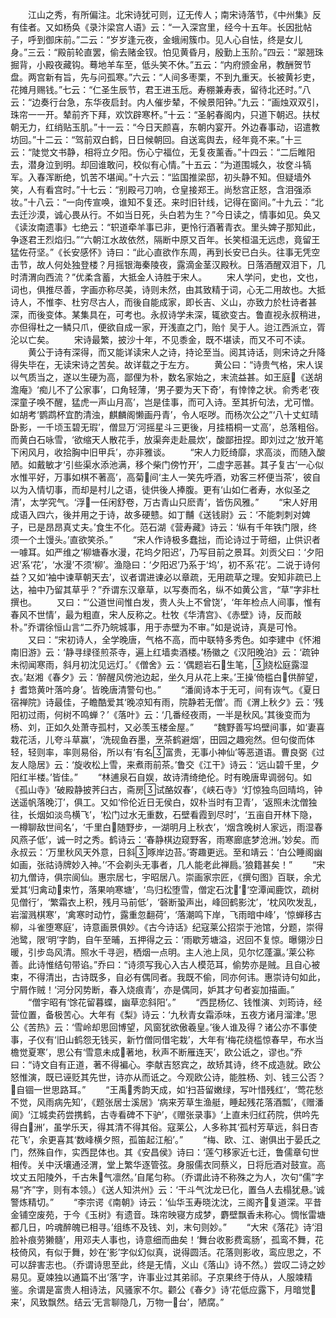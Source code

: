 <!-- { "loadSidebar": true } -->
　　江山之秀，有所偏注。北宋诗犹可则，辽无传人；南宋诗落节，《中州集》反有佳者。又如杨奂《录汴梁宫人语》云：“一入深宫里，经今十五年。长因批帖子，呼到御床前。”二云：“岁岁逢元夜，金蛾闹簇巾。见人心自怯，终是女儿身。”三云：“殿前轮直罢，偷去赌金钗。怕见黄昏月，殷勤上玉阶。”四云：“翠翘珠掘背，小殿夜藏钩。蓦地羊车至，低头笑不休。”五云：“内府颁金帛，教酬贺节盘。两宫新有旨，先与问孤寒。”六云：“人间多枣栗，不到九重天。长被黄衫吏，花摊月赐钱。”七云：“仁圣生辰节，君王进玉卮。寿棚兼寿表，留待北还时。”八云：“边奏行台急，东华夜启封。内人催步辇，不候景阳钟。”九云：“画烛双双引，珠帘一一开。辇前齐下拜，欢饮辟寒杯。”十云：“圣躬春阁内，只道下朝迟。扶杖朝无力，红绡贴玉肌。”十一云：“今日天颜喜，东朝内宴开。外边春事动，诏遣教坊回。”十二云：“驾前双白鹤，日日候朝回。自送鸾舆去，经年竟不来。”十三云：“陡觉文书静，相将立夕阳。伤心宁福位，无复夜薰香。”十四云：“二后睢阳去，潜身泣到明。却回谁敢问，校似有心情。”十五云：“为道围城久，妆奁斗犒军。入春浑断绝，饥苦不堪闻。”十六云：“监国推梁邸，初头静不知。但疑墙外笑，人有看宫时。”十七云：“别殿弓刀响，仓皇接郑王。尚愁宫正怒，含泪强添妆。”十八云：“一向传宣唤，谁知不复还。来时旧针线，记得在窗间。”十九云：“北去迁沙漠，诚心畏从行。不如当日死，头白若为生？”今日读之，情事如见。奂又《读汝南遗事》七绝云：“轵道牵羊事已非，更怜行酒著青衣。里头婢子那知此，争逐君王烈焰归。”“六朝江水故依然，隔断中原又百年。长笑桓温无远虑，竟留王猛佐苻坚。”《长安感怀》诗曰：“此心直欲作东周，再到长安已白头。往事无凭空击节，故人何处独登楼？月摇银海秦陵夜，露滴金茎汉殿秋。日落酒醒双泪下，几时清渭向西流？”优柔含蓄，大抵金人诗胜于宋人。
　　宋人学问，史也，文也，词也，俱推尽善，字画亦称尽美，诗则未然，由其致精于词，心无二用故也。大抵诗人，不惟李、杜穷尽古人，而後自能成家，即长吉、义山，亦致力於杜诗者甚深，而後变体。某集具在，可考也。永叔诗学未深，辄欲变古。鲁直视永叔稍进，亦但得杜之一鳞只爪，便欲自成一家，开浅直之门，贻忄吴于人。迨江西派立，胥沦以亡矣。
　　宋诗最繁，披沙十年，不见黍金，既不堪读，而又不可不读。
　　黄公于诗有深得，而又能详读宋人之诗，持论至当。阅其诗话，则宋诗之升降得失毕在，无读宋诗之苦矣。故详载之于左方。
　　黄公曰：“诗贵气格，宋人误以气质当之，遂以生硬为高，鄙俚为朴，数名家始之，末流益甚。如王庭《送胡澹庵》‘痴儿不了公家事’，口角轻薄，‘男子要为天下奇’，有悻悻之状。俞秀老‘夜深童子唤不醒，猛虎一声山月高’，岂是佳事，而可入诗。至其折句法，尤可憎。如胡考‘鹦鹉杯宜酌清浊，麒麟阁懒画丹青’，令人呕哕。而杨次公之”‘八十丈虹晴卧影，一千顷玉碧无瑕’，僧显万‘河摇星斗三更後，月挂梧桐一丈高’，总落粗俗。而黄白石咏雪，‘欲缩天人散花手，放渠奔走赴晨炊’，酸鄙扭捏。即刘过之‘放开笔下闲风月，收拾胸中旧甲兵’，亦非雅谈。
　　“宋人力贬绮靡，求高淡，而随入酸陋。如戴敏才‘引些渠水添池满，移个柴门傍竹开’，二虚字恶甚。其子复古‘一心似水惟平好，万事如棋不著高’，高菊间‘主人一笑先呼酒，劝客三杯便当茶’，彼自以为入情切事，而却是村儿之语，徒供後人捧腹。更有‘山如仁者寿，水似圣之清’，太学究气。‘浮一任闲舒卷，万古青山只麽青’，皆伤风雅。”
　　“宋人好用成语入四六，後并用之于诗，故多硬戆。如丁黼《送钱尉》云：‘不能刺刺对婢子，已是昂昂真丈夫。’食生不化。范石湖《营寿藏》诗云：‘纵有千年铁门限，终须一个土馒头。’直欲笑杀。”
　　“宋人作诗极多蠢拙，而论诗过于苛细，止供识者一噱耳。如严维之‘柳塘春水漫，花坞夕阳迟’，乃写目前之景耳。刘贡父曰：‘夕阳迟’系‘花’，‘水漫’不须‘柳’。渔隐曰：‘夕阳迟’乃系于‘坞’，初不系‘花’。二说于诗何益？又如‘袖中谏草朝天去’，议者谓进谏必以章疏，无用疏草之理。安知非疏已上达，袖中乃留其草乎？”乔谓东汉章草，以写奏而名，纵不如黄公言，“草”字非杜撰也。
　　又曰：“‘公道世间惟白发，贵人头上不曾饶’，‘年年检点人间事，惟有春风不世情’，最为粗直，宋人反称之。杜牧《华清宫》、《赤壁》诗，反而敲朴。”乔谓徐恒山言“二乔乃皖城事，用于赤壁为不审。”如是说诗，真是可怜。
　　又曰：“宋初诗人，全学晚唐，气格不高，而中联特多秀色。如李建中《怀湘南旧游》云：‘静寻绿径煎茶寺，遍上红墙卖酒楼。’杨徽之《汉阳晚泊》云：‘疏钟未彻闻寒雨，斜月初沈见远灯。’《僧舍》云：‘偶题岩石生笔，绕松庭露湿衣。’赵湘《春夕》云：‘醉醒风傍池边起，坐久月从花上来。’王操‘倚槛白供醉望，扌耆筇黄叶落吟身’。皆晚唐清警句也。”
　　“潘阆诗本于无可，间有诙气。《夏日宿禅院》诗最佳，子瞻酷爱其‘晚凉知有雨，院静若无僧’。而《渭上秋夕》云：‘残阳初过雨，何树不鸣蝉？’《落叶》云：‘几番经夜雨，一半是秋风。’其後变而为杨、刘，正如久处萧寺孤村，又必羡玉楼金屋。”
　　“魏野善写坞壁间事，如‘妻喜栽花活，儿夸斗草赢’，‘洗砚鱼吞墨，烹茶鹤避烟’，田园之趣宛然。但句俊而体轻，轻则率，率则易俗，所以有‘有名富贵，无事小神仙’等恶道语。曹良弼《过友人隐居》云：‘旋收松上雪，来煮雨前茶。’鲁交《江干》诗云：‘远山碧千里，夕阳红半楼。’皆佳。”
　　“林逋泉石自娱，故诗清绮绝伦。时有晚唐卑调弱句。如《孤山寺》‘破殿静披荠臼古，斋房试酪奴春’，《峡石寺》‘灯惊独鸟回晴坞，钟送遥帆落晚汀’，俱工。又如‘伶伦近日无侯白，奴朴当时有卫青’，‘返照未沈僧独往，长烟如淡鸟横飞’，‘松门过水无重数，石壁看霞到尽时’，‘五亩自开林下隐，一樽聊敌世间名’，‘千里白随野步，一湖明月上秋衣’，‘烟含晚树人家远，雨湿春风燕子低’，诚一时之秀。鹤诗云：‘春静棋边窥野客，雨寒廊底梦沧洲。’妙矣。而永叔云：‘万里秋风天外意，日斜啄岸边苔。’寄趣更远。至和靖云：‘白公睡阁幽如画，张祜诗牌妙入神。’‘不会剃头无事者，几人能老此禅扃。’狼籍甚矣！”
　　“宋初九僧诗，俱宗阆仙。惠宗居七，宇昭居八。崇画家宗匠，《撰句图》百联，余尤爱其‘归禽动束竹，落果响寒塘’，‘鸟归松堕雪，僧定石沈’，‘空潭闻鹿饮，疏树见僧行’，‘繁霜衣上积，残月马前低’，‘磬断蛩声出，峰回鹤影沈’，‘枕风吹发乱，岩溜溅棋寒’，‘禽寒时动竹，露重忽翻荷’，‘落潮鸣下岸，飞雨暗中峰’，‘惊蝉移古柳，斗雀堕寒庭’，诗意画景俱妙。《古今诗话》纪寇莱公招崇于池馆，分题，崇得池鹭，限‘明’字韵，自午至晡，五押得之云：‘雨歇芳塘溢，迟回不复惊。曝翎沙日暖，引步岛风清。照水千寻迥，栖烟一点明。主人池上凤，见尔忆蓬瀛。’莱公称善。此诗惟结句带谄。”乔曰：“诗须写我心入古人模范耳，偷势亦是贼。且自心被束，不得清出，古诗既多，自必有偶同者。我既不偷，同亦何讳。惠崇诗句如此，宁屑作贼！‘河分冈势断，春入烧痕青’，亦是偶同，妒其才句者妄加描画。”
　　“僧宇昭有‘馀花留暮蝶，幽草恋斜阳’。”
　　“西昆杨亿、钱惟演、刘筠诗，经营位置，备极苦心。大年有《梨》诗云：‘九秋青女霜添味，五夜方诸月溜津。’思公《苦热》云：‘雪岭却思回博望，风窗犹欲傲羲皇。’後人谁及得？诸公亦不事使事，子仪有‘旧山鹤怨无钱买，新竹僧同借宅栽’，大年有‘梅花绕槛惊春早，布水当檐觉夏寒’，思公有‘雪意未成著地，秋声不断雁连天’，欧公诋之，谬也。”乔曰：“诗文自有正道，著不得褊心。李献吉怒宾之，故矫其诗，终不成造就。欧公怒惟演，既已诬贬其先世，诗亦从而诋之。今观欧公诗，能胜杨、刘、钱三公否？自锢一世思路耳。”
　　“王禹秀韵天成，如‘扫苔留嫩绿，写叶惜残红’，‘莺花愁不觉，风雨病先知’，《题张居士溪居》‘病来芳草生渔艇，睡起残花落酒瓢’，《赠潘阆》‘江城卖药尝携鹤，古寺看碑不下驴’，《赠张录事》‘上直未归红药院，供吟先得白洲’，虽学乐天，得其清不得其俗。寇莱公，人多称其‘孤村芳草远，斜日杏花飞’，余更喜其‘数峰横夕照，孤笛起江船’。”
　　“梅、欧、江、谢俱出于晏氏之门，然殊自作，实西昆体也。其《安昌侯》诗曰：‘莲勺移家近七迁，鲁儒章句世相传。关中沃壤通泾渭，堂上繁华逐管弦。身服儒衣同蔡义，日将卮酒对鼓宣。高坟丈五阳陵外，千古朱气凛然。’自尾匀称。（乔谓此诗不称殊之为人，次句“儒”字易“齐”字，则有本领。）《送人知洪州》云：‘干斗气沈龙已化，置刍人去榻犹悬。’诚警炼精切。”
　　“李宗谔《南朝》诗云：‘仙华玉寿晓沈沈，三阁齐复道深。平昔金铺空废苑，于今《玉树》有遗音。珠帘映寝方成梦，麝壁飘香未称心。惆怅雷塘都几日，吟魂醉魄已相寻。’组练不及钱、刘，末句则妙。”
　　“大宋《落花》诗‘泪脸补痕劳獭髓’，用邓夫人事也，诗意细而曲矣！‘舞台收影费鸾肠’，孤鸾不舞，花枝倚风，有似于舞，妙在‘影’字似幻似真，说得圆活。花落则影收，鸾应思之，不可以辞害志也。（乔谓诗思至此，终是无情，义山《落山》诗不然。）尝叹二诗之妙易见。夏竦独以通篇不出‘落’字，许事业过其弟祁。子京果终于侍从，人服竦精鉴。余谓是富贵人相诗法，风骚家不尔。颧公《春夕》诗‘花低应露下，月暗觉来’，风致飘然。结云‘无言聊隐几，万物一台’，陋腐。”
